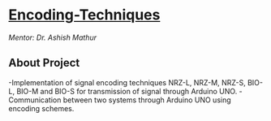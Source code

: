 # [Encoding-Techniques](https://github.com/drs285/Encoding-Techniques)
*Mentor: Dr. Ashish Mathur*

## About Project
-Implementation of signal encoding techniques  NRZ-L, NRZ-M, NRZ-S, BIO-L, BIO-M and BIO-S for transmission of signal through Arduino UNO.
-Communication between two systems through Arduino UNO using encoding schemes.
